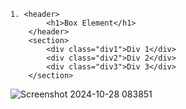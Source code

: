     1. <header>
            <h1>Box Element</h1>
        </header>
        <section>
            <div class="div1">Div 1</div>
            <div class="div2">Div 2</div>
            <div class="div3">Div 3</div>
        </section>
        
![Screenshot 2024-10-28 083851](https://github.com/user-attachments/assets/6def4b84-d988-44be-91bb-20e63b090e84)

